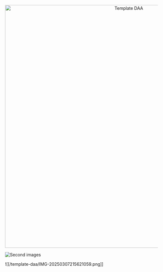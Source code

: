 <div align="center">
  <img
    src="/template-daa/IMG-20250307215621059.png"
    alt="Template DAA"
    width="800"
  />
</div>

![Second images](/template-daa/IMG-20250307215621059.png])

![[/template-daa/IMG-20250307215621059.png]]

